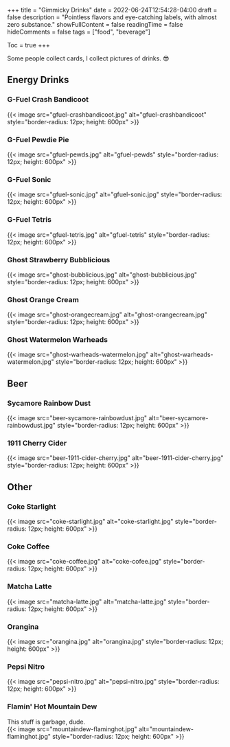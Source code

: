 +++
title = "Gimmicky Drinks"
date = 2022-06-24T12:54:28-04:00
draft = false
description = "Pointless flavors and eye-catching labels, with almost zero substance."
showFullContent = false
readingTime = false
hideComments = false
tags = ["food", "beverage"]

Toc = true
+++

Some people collect cards, I collect pictures of drinks. :sunglasses:

## Energy Drinks
### G-Fuel Crash Bandicoot
{{< image src="gfuel-crashbandicoot.jpg" alt="gfuel-crashbandicoot"  style="border-radius: 12px; height: 600px" >}}
### G-Fuel Pewdie Pie
{{< image src="gfuel-pewds.jpg" alt="gfuel-pewds"  style="border-radius: 12px; height: 600px" >}}
### G-Fuel Sonic
{{< image src="gfuel-sonic.jpg" alt="gfuel-sonic.jpg"  style="border-radius: 12px; height: 600px" >}}
### G-Fuel Tetris
{{< image src="gfuel-tetris.jpg" alt="gfuel-tetris"  style="border-radius: 12px; height: 600px" >}}

### Ghost Strawberry Bubblicious
{{< image src="ghost-bubblicious.jpg" alt="ghost-bubblicious.jpg"  style="border-radius: 12px; height: 600px" >}}
### Ghost Orange Cream
{{< image src="ghost-orangecream.jpg" alt="ghost-orangecream.jpg"  style="border-radius: 12px; height: 600px" >}}
### Ghost Watermelon Warheads
{{< image src="ghost-warheads-watermelon.jpg" alt="ghost-warheads-watermelon.jpg"  style="border-radius: 12px; height: 600px" >}}


## Beer
### Sycamore Rainbow Dust
{{< image src="beer-sycamore-rainbowdust.jpg" alt="beer-sycamore-rainbowdust.jpg"  style="border-radius: 12px; height: 600px" >}}
### 1911 Cherry Cider
{{< image src="beer-1911-cider-cherry.jpg" alt="beer-1911-cider-cherry.jpg"  style="border-radius: 12px; height: 600px" >}}


## Other
### Coke Starlight
{{< image src="coke-starlight.jpg" alt="coke-starlight.jpg"  style="border-radius: 12px; height: 600px" >}}
### Coke Coffee
{{< image src="coke-coffee.jpg" alt="coke-cofee.jpg"  style="border-radius: 12px; height: 600px" >}}
### Matcha Latte
{{< image src="matcha-latte.jpg" alt="matcha-latte.jpg"  style="border-radius: 12px; height: 600px" >}}
### Orangina
{{< image src="orangina.jpg" alt="orangina.jpg"  style="border-radius: 12px; height: 600px" >}}
### Pepsi Nitro
{{< image src="pepsi-nitro.jpg" alt="pepsi-nitro.jpg"  style="border-radius: 12px; height: 600px" >}}
### Flamin' Hot Mountain Dew  
This stuff is garbage, dude.   
{{< image src="mountaindew-flaminghot.jpg" alt="mountaindew-flaminghot.jpg"  style="border-radius: 12px; height: 600px" >}}
